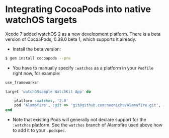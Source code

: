 # Integrating CocoaPods into native watchOS targets

Xcode 7 added watchOS 2 as a new development platform. There is a beta version of CocoaPods, 0.38.0 beta 1, which supports it already.

- Install the beta version:

```bash
$ gem install cocoapods --pre
```

- You have to manually specify `:watchos` as a platform in your `Podfile` right now, for example:

```ruby
use_frameworks!

target 'watchOSsample WatchKit App' do

	platform :watchos, '2.0'
	pod 'Alamofire', :git => 'git@github.com:neonichu/Alamofire.git', :branch => 'watchos'
end
```

- Note that existing Pods will generally not declare support for the `:watchos` platform. See the `watchos`
branch of Alamofire used above how to add it to your `.podspec`.
